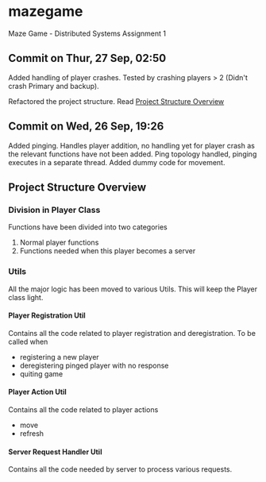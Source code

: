# mazegame
Maze Game - Distributed Systems Assignment 1

## Commit on Thur, 27 Sep, 02:50

Added handling of player crashes. Tested by crashing players > 2 (Didn't crash Primary and backup). 

Refactored the project structure. Read [Project Structure Overview](#Project-Structure-Overview)

## Commit on Wed, 26 Sep, 19:26

Added pinging. Handles player addition, no handling yet for player crash as the relevant functions have not been added. Ping topology handled, pinging executes in a separate thread. Added dummy code for movement.

## Project Structure Overview

### Division in Player Class
Functions have been divided into two categories
1. Normal player functions
2. Functions needed when this player becomes a server

### Utils
All the major logic has been moved to various Utils. This will keep the Player class light.

#### Player Registration Util 
Contains all the code related to player registration and deregistration. 
To be called when 
- registering a new player
- deregistering pinged player with no response
- quiting game

#### Player Action Util
Contains all the code related to player actions 
- move
- refresh

#### Server Request Handler Util
Contains all the code needed by server to process various requests.

